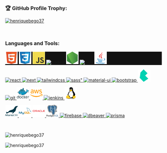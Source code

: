<h3 align="left">🏆 GitHub Profile Trophy:</h3>
<p align="left"> <a href="https://github.com/ryo-ma/github-profile-trophy"><img src="https://github-profile-trophy.vercel.app/?username=henriquebego37&theme=dracula&column=3&margin-w=20&margin-h=20&no-frame=true" alt="henriquebego37" /></a> </p> 
 
<br>  
 
<h3 align="left">Languages and Tools:</h3> 
 
<!-- languages --> 
 
<div style="background-color: #121212">
   
<p align="left">

<a href="https://www.w3.org/html/" target="_blank"> <img src="https://raw.githubusercontent.com/devicons/devicon/master/icons/html5/html5-original.svg" alt="html5" width="40" height="40"/> </a>
<a href="https://www.w3schools.com/css/" target="_blank"> <img src="https://raw.githubusercontent.com/devicons/devicon/master/icons/css3/css3-original.svg" alt="css3" width="40" height="40"/> </a>
<a href="https://developer.mozilla.org/en-US/docs/Web/JavaScript" target="_blank"> <img src="https://raw.githubusercontent.com/devicons/devicon/master/icons/javascript/javascript-original.svg" alt="javascript" width="40" height="40"/> </a>
<a href="https://www.typescriptlang.org/" target="_blank"> <img src="https://cdn.jsdelivr.net/gh/devicons/devicon@latest/icons/typescript/typescript-original.svg" alt="nodejs" width="40" height="40"/> </a>
<a href="https://nodejs.org/en/" target="_blank"> <img src="https://raw.githubusercontent.com/devicons/devicon/master/icons/nodejs/nodejs-original.svg" alt="nodejs" width="40" height="40"/> </a>
<a href="https://www.php.net/" target="_blank"> <img src="https://cdn.jsdelivr.net/gh/devicons/devicon@latest/icons/php/php-original.svg" alt="java" width="40" height="40" /> </a>
<a href="https://www.java.com/" target="_blank"> <img src="https://raw.githubusercontent.com/devicons/devicon/master/icons/java/java-original.svg" alt="java" width="40" height="40" /> </a>

</p>

</div>

<!-- platforms/tools -->
<p align="left">
  <a href="https://react.dev/" target="_blank"> <img src="https://cdn.jsdelivr.net/gh/devicons/devicon@latest/icons/react/react-original.svg" alt="react" width="40" height="40"/> </a>
  <a href="https://nextjs.org/" target="_blank"> <img src="https://cdn.jsdelivr.net/gh/devicons/devicon@latest/icons/nextjs/nextjs-original.svg" alt="next" width="40" height="40"/> </a>
  <a href="https://tailwindcss.com/" target="_blank"> <img src="https://cdn.jsdelivr.net/gh/devicons/devicon@latest/icons/tailwindcss/tailwindcss-original.svg" alt="tailwindcss" width="40" height="40"/> </a>
  <a href="https://sass-lang.com/" target="_blank"> <img src="https://cdn.jsdelivr.net/gh/devicons/devicon@latest/icons/sass/sass-original.svg" alt=sass" width="40" height="40"/> </a>
  <a href="https://mui.com/material-ui/" target="_blank"> <img src="https://cdn.jsdelivr.net/gh/devicons/devicon@latest/icons/materialui/materialui-original.svg" alt="material-ui" width="40" height="40"/> </a> 
  <a href="https://getbootstrap.com/" target="_blank"> <img src="https://cdn.jsdelivr.net/gh/devicons/devicon@latest/icons/bootstrap/bootstrap-original.svg" alt="bootstrap" width="40" height="40"/> </a>
  <a href="https://bulma.io/" target="_blank"> <img src="https://raw.githubusercontent.com/devicons/devicon/master/icons/bulma/bulma-plain.svg" alt="bulma" width="40" height="40"/> </a>

</p>

<!-- platforms/tools -->
<p align="left">
  <a href="https://git-scm.com/" target="_blank"> <img src="https://www.vectorlogo.zone/logos/git-scm/git-scm-icon.svg" alt="git" width="40" height="40"/> </a>
  <a href="https://www.docker.com/" target="_blank"> <img src="https://raw.githubusercontent.com/devicons/devicon/master/icons/docker/docker-original-wordmark.svg" alt="docker" width="40" height="40"/> </a>
  <a href="https://aws.amazon.com" target="_blank"> <img src="https://raw.githubusercontent.com/devicons/devicon/master/icons/amazonwebservices/amazonwebservices-plain-wordmark.svg" alt="aws" width="40" height="40"/> </a>
  <a href="https://www.jenkins.io" target="_blank"> <img src="https://www.vectorlogo.zone/logos/jenkins/jenkins-icon.svg" alt="jenkins" width="40" height="40"/> </a>
  <a href="https://www.linux.org/" target="_blank"> <img src="https://raw.githubusercontent.com/devicons/devicon/master/icons/linux/linux-original.svg" alt="linux" width="40" height="40"/> </a>
</p>

<!-- databases -->
<p align="left">
  <a href="https://mariadb.org/" target="_blank"> <img src="https://raw.githubusercontent.com/devicons/devicon/master/icons/mariadb/mariadb-original-wordmark.svg" alt="mariadb" width="40" height="40"/> </a>
  <a href="https://www.mysql.com/" target="_blank"> <img src="https://raw.githubusercontent.com/devicons/devicon/master/icons/mysql/mysql-original-wordmark.svg" alt="mysql" width="40" height="40"/> </a>
  <a href="https://www.oracle.com/" target="_blank"> <img src="https://raw.githubusercontent.com/devicons/devicon/master/icons/oracle/oracle-original.svg" alt="oracle" width="40" height="40"/> </a> <a href="https://www.postgresql.org" target="_blank"> <img src="https://raw.githubusercontent.com/devicons/devicon/master/icons/postgresql/postgresql-original-wordmark.svg" alt="postgresql" width="40" height="40"/> </a>
  <a href="https://firebase.google.com" target="_blank"> <img src="https://cdn.jsdelivr.net/gh/devicons/devicon@latest/icons/firebase/firebase-original.svg" alt="firebase" width="40" height="40"/> </a>
  <a href="https://dbeaver.io/" target="_blank"> <img src="https://cdn.jsdelivr.net/gh/devicons/devicon@latest/icons/dbeaver/dbeaver-original.svg" alt="dbeaver" width="40" height="40"/> 
  <a href="https://www.prisma.io/" target="_blank"> <img src="https://cdn.jsdelivr.net/gh/devicons/devicon@latest/icons/prisma/prisma-original.svg" alt="prisma" width="40" height="40"/>
  </a>
</p>

<br>
<p><img align="center" src="https://github-readme-stats.vercel.app/api/top-langs?username=henriquebego37&show_icons=true&theme=dracula" alt="henriquebego37" /></p>

<p><img align="center" src="https://github-readme-streak-stats.herokuapp.com/?user=henriquebego37&theme=dracula" alt="henriquebego37" /></p>
